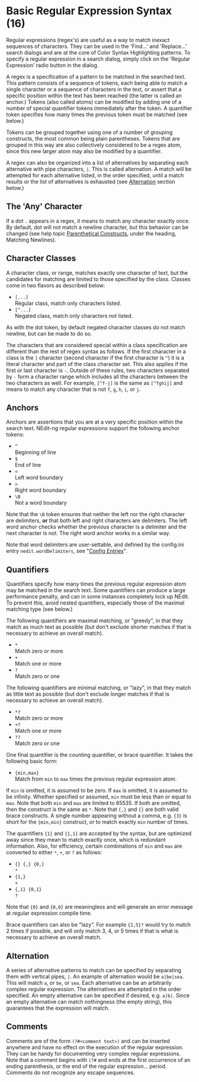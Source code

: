 # Basic Regular Expression Syntax (16)

Regular expressions (regex's) are useful as a way to match inexact
sequences of characters. They can be used in the 'Find...' and
'Replace...' search dialogs and are at the core of Color Syntax
Highlighting patterns. To specify a regular expression in a search
dialog, simply click on the 'Regular Expression' radio button in the
dialog.

A regex is a specification of a pattern to be matched in the searched
text. This pattern consists of a sequence of tokens, each being able to
match a single character or a sequence of characters in the text, or
assert that a specific position within the text has been reached (the
latter is called an anchor.) Tokens (also called atoms) can be modified
by adding one of a number of special quantifier tokens immediately after
the token. A quantifier token specifies how many times the previous
token must be matched (see below.)

Tokens can be grouped together using one of a number of grouping
constructs, the most common being plain parentheses. Tokens that are
grouped in this way are also collectively considered to be a regex atom,
since this new larger atom may also be modified by a quantifier.

A regex can also be organized into a list of alternatives by separating
each alternative with pipe characters, `|`. This is called alternation.
A match will be attempted for each alternative listed, in the order
specified, until a match results or the list of alternatives is
exhausted (see [Alternation](#Alternation) section below.)

## The 'Any' Character

If a dot `.` appears in a regex, it means to match any character
exactly once. By default, dot will not match a newline character, but
this behavior can be changed (see help topic [Parenthetical
Constructs](18), under the heading, Matching Newlines).

## Character Classes

A character class, or range, matches exactly one character of text, but
the candidates for matching are limited to those specified by the class.
Classes come in two flavors as described below:

  - `[...]`  
    Regular class, match only characters listed.
  - `[^...]`  
    Negated class, match only characters *not* listed.

As with the dot token, by default negated character classes do not match
newline, but can be made to do so.

The characters that are considered special within a class specification
are different than the rest of regex syntax as follows. If the first
character in a class is the `]` character (second character if the
first character is `^`) it is a literal character and part of the class
character set. This also applies if the first or last character is `-`.
Outside of these rules, two characters separated by `-` form a character
range which includes all the characters between the two characters as
well. For example, `[^f-j]` is the same as `[^fghij]` and means to
match any character that is not `f`, `g`, `h`, `i`, or `j`.

## Anchors

Anchors are assertions that you are at a very specific position within
the search text. NEdit-ng regular expressions support the following
anchor tokens:

  - `^`  
    Beginning of line
  - `$`  
    End of line
  - `<`  
    Left word boundary
  - `>`  
    Right word boundary
  - `\B`  
    Not a word boundary

Note that the `\B` token ensures that neither the left nor the right
character are delimiters, **or** that both left and right characters are
delimiters. The left word anchor checks whether the previous character
is a delimiter and the next character is not. The right word anchor
works in a similar way.

Note that word delimiters are user-settable, and defined by the
config.ini entry `nedit.wordDelimiters`, see "[Config Entries](30)".

## Quantifiers

Quantifiers specify how many times the previous regular expression atom
may be matched in the search text. Some quantifiers can produce a large
performance penalty, and can in some instances completely lock up NEdit.
To prevent this, avoid nested quantifiers, especially those of the
maximal matching type (see below.)

The following quantifiers are maximal matching, or "greedy", in that
they match as much text as possible (but don't exclude shorter matches
if that is necessary to achieve an overall match).

  - `*`  
    Match zero or more
  - `+`  
    Match one or more
  - `?`  
    Match zero or one

The following quantifiers are minimal matching, or "lazy", in that they
match as little text as possible (but don't exclude longer matches if
that is necessary to achieve an overall match).

  - `*?`  
    Match zero or more
  - `+?`  
    Match one or more
  - `??`  
    Match zero or one

One final quantifier is the counting quantifier, or brace quantifier. It
takes the following basic form:

  - `{min,max}`  
    Match from `min` to `max` times the previous regular expression
    atom.

If `min` is omitted, it is assumed to be zero. If `max` is omitted, it
is assumed to be infinity. Whether specified or assumed, `min` must be
less than or equal to `max`. Note that both `min` and `max` are limited
to 65535. If both are omitted, then the construct is the same as `*`.
Note that `{,}` and `{}` are both valid brace constructs. A single
number appearing without a comma, e.g. `{3}` is short for the
`{min,min}` construct, or to match exactly `min` number of times.

The quantifiers `{1}` and `{1,1}` are accepted by the syntax, but
are optimized away since they mean to match exactly once, which is
redundant information. Also, for efficiency, certain combinations of
`min` and `max` are converted to either `*`, `+`, or `?` as
follows:

  - `{} {,} {0,}`  
    `*`
  - `{1,}`  
    `+`
  - `{,1} {0,1}`  
    `?`

Note that `{0}` and `{0,0}` are meaningless and will generate an error
message at regular expression compile time.

Brace quantifiers can also be "lazy". For example `{2,5}?` would try to
match 2 times if possible, and will only match 3, 4, or 5 times if that
is what is necessary to achieve an overall match.

## Alternation

A series of alternative patterns to match can be specified by separating
them with vertical pipes, `|`. An example of alternation would be
`a|be|sea`. This will match `a`, or `be`, or `sea`. Each alternative can
be an arbitrarily complex regular expression. The alternatives are
attempted in the order specified. An empty alternative can be specified
if desired, e.g. `a|b|`. Since an empty alternative can match
nothingness (the empty string), this guarantees that the expression will
match.

## Comments

Comments are of the form `(?#<comment text>)` and can be inserted
anywhere and have no effect on the execution of the regular expression.
They can be handy for documenting very complex regular expressions. Note
that a comment begins with `(?#` and ends at the first occurrence of an
ending parenthesis, or the end of the regular expression... period.
Comments do not recognize any escape sequences.
